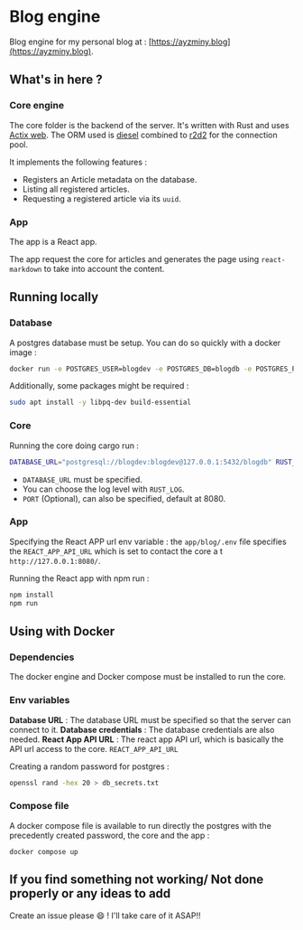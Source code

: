 # Blog engine
Blog engine for my personal blog at : [https://ayzminy.blog](https://ayzminy.blog). 

## What's in here ? 
### Core engine 
The core folder is the backend of the server. It's written with Rust and uses [Actix web](https://actix.rs/). 
The ORM used is [diesel](https://diesel.rs/) combined to [r2d2](https://github.com/sfackler/r2d2) for the connection pool. 

It implements the following features :
- Registers an Article metadata on the database.
- Listing all registered articles.
- Requesting a registered article via its `uuid`.

### App
The app is a React app. 

The app request the core for articles and generates the page using `react-markdown` to take into account the content. 

## Running locally
### Database 
A postgres database must be setup. You can do so quickly with a docker image :
```bash
docker run -e POSTGRES_USER=blogdev -e POSTGRES_DB=blogdb -e POSTGRES_PASSWORD=blogdev -p 5432:5432 postgres:latest
```

Additionally, some packages might be required : 
```bash
sudo apt install -y libpq-dev build-essential
```

### Core
Running the core doing cargo run : 
```bash
DATABASE_URL="postgresql://blogdev:blogdev@127.0.0.1:5432/blogdb" RUST_LOG=info cargo run
```
- `DATABASE_URL` must be specified. 
- You can choose the log level with `RUST_LOG`. 
- `PORT` (Optional), can also be specified, default at 8080.

### App
Specifying the React APP url env variable :
the `app/blog/.env` file specifies the `REACT_APP_API_URL` which is set to contact the core a   t `http://127.0.0.1:8080/`.  

Running the React app with npm run : 
```bash 
npm install
npm run 
```

## Using with Docker

### Dependencies
The docker engine and Docker compose must be installed to run the core. 

### Env variables

**Database URL** : The database URL must be specified so that the server can connect to it. 
**Database credentials** : The database credentials are also needed. 
**React App API URL** : The react app API url, which is basically the API url access to the core. `REACT_APP_API_URL`

Creating a random password for postgres :
```bash
openssl rand -hex 20 > db_secrets.txt
```


### Compose file 
A docker compose file is available to run directly the postgres with the precedently created password, the core and the app :
```
docker compose up
```

## If you find something not working/ Not done properly or any ideas to add 

Create an issue please 😄 ! I'll take care of it ASAP!!





